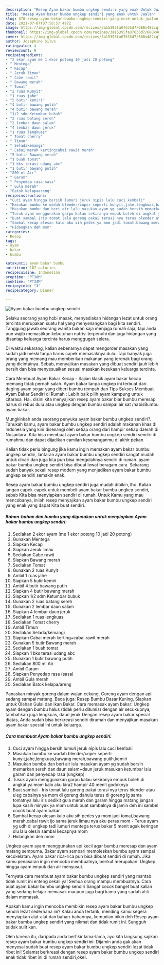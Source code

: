 ```yaml
---
description: "Resep Ayam bakar bumbu ungkep sendiri yang enak Untuk Jualan"
title: "Resep Ayam bakar bumbu ungkep sendiri yang enak Untuk Jualan"
slug: 870-resep-ayam-bakar-bumbu-ungkep-sendiri-yang-enak-untuk-jualan
date: 2021-07-07T07:50:57.497Z
image: https://img-global.cpcdn.com/recipes/3a15395fa07636d7/680x482cq70/ayam-bakar-bumbu-ungkep-sendiri-foto-resep-utama.jpg
thumbnail: https://img-global.cpcdn.com/recipes/3a15395fa07636d7/680x482cq70/ayam-bakar-bumbu-ungkep-sendiri-foto-resep-utama.jpg
cover: https://img-global.cpcdn.com/recipes/3a15395fa07636d7/680x482cq70/ayam-bakar-bumbu-ungkep-sendiri-foto-resep-utama.jpg
author: Josephine Silva
ratingvalue: 4
reviewcount: 9
recipeingredient:
- "2 ekor ayam me 1 ekor potong 10 jadi 20 potong"
- " Mentega"
- " Kecap"
- " Jeruk limau"
- " Cabe rawit"
- " Bawang merah"
- " Tomat"
- "2 ruas Kunyit"
- "1 ruas jahe"
- "5 butir kemiri"
- "4 butir bawang putih"
- "4 butir bawang merah"
- "1/2 sdm Ketumbar bubuk"
- "2 ruas batang sereh"
- "2 lembar daun salam"
- "4 lembar daun jeruk"
- "1 ruas lengkuas"
- " Tomat cherry"
- " Timun"
- " Seladakemangi"
- " Cabai merah kertingcabai rawit merah"
- "5 butir Bawang merah"
- "1 buah tomat"
- "1 bks terasi udang abc"
- "1 butir bawang putih"
- "800 ml Air"
- " Garam"
- " Penyedap rasa sasa"
- " Gula merah"
- "Batok kelapaareng"
recipeinstructions:
- "Cuci ayam hingga bersih lumuri jeruk nipis lalu cuci kembali"
- "Masukan bumbu ke wadah blender/coper seperti kunyit,jahe,lengkuas,bawang merah,bawang putih,kemiri"
- "Masukan bumbu dan beri air lalu masukan ayam yg sudah bersih memarkan sereh dan daun salam+daun jeruk masukan ketumbar lalu garam dan penyedap rasa (ungkep)"
- "Tusuk ayam menggunakan garpu kalau sekiranya empuk boleh di angkat ya mom kalo aku kira2 hampir 40 menit godoknya"
- "Buat sambal Iris tomat lalu goreng pakai terasi nya terus blender atau uleg cabainya ya mom di goreng dahulu terus di goreng lg sama tomatnya lalu iris sedikit gula merah dan garam hingga matang jangan lupa kasih minyak ya mom untuk buat sambalnya di jamin deh ini sambel cocok buat ayam bakar"
- "Sambal kecap olesan kalo aku sih pedes ya mom jadi tomat,bawang merah,cabai rawit ijo sama jeruk limau nya aku peras mom  Terus ayam yg udh di ungkep tadi lumuri mentega terus bakar 5 menit agak keringan dlu lalu olesin sambal kecapnya mom"
- "Hidangkan deh mom"
categories:
- Resep
tags:
- ayam
- bakar
- bumbu

katakunci: ayam bakar bumbu 
nutrition: 187 calories
recipecuisine: Indonesian
preptime: "PT38M"
cooktime: "PT34M"
recipeyield: "3"
recipecategory: Dinner

---
```



![Ayam bakar bumbu ungkep sendiri](https://img-global.cpcdn.com/recipes/3a15395fa07636d7/680x482cq70/ayam-bakar-bumbu-ungkep-sendiri-foto-resep-utama.jpg)

Selaku seorang yang hobi masak, menyediakan hidangan lezat untuk orang tercinta merupakan suatu hal yang menyenangkan bagi kita sendiri. Tanggung jawab seorang  wanita bukan saja menjaga rumah saja, tapi anda pun wajib memastikan kebutuhan nutrisi terpenuhi dan juga hidangan yang disantap keluarga tercinta harus menggugah selera.

Di waktu  sekarang, kalian sebenarnya dapat mengorder masakan yang sudah jadi meski tanpa harus capek memasaknya dulu. Tapi banyak juga orang yang memang mau memberikan makanan yang terenak bagi orang yang dicintainya. Sebab, menyajikan masakan yang dibuat sendiri jauh lebih bersih dan bisa menyesuaikan sesuai masakan kesukaan keluarga tercinta. 

Cara Membuat Ayam Bakar Kecap - Sajian klasik ayam bakar kecap memang tidak pernah salah. Ayam bakar tanpa ungkep ini terbuat dari daging ayam segar yang diberi bumbu rempah dan Tips Sukses Membuat Ayam Bakar Sendiri di Rumah : Lebih baik pilih ayam kampung untuk citarasa. Hai. disini kita menyajikan resep ayam bakar biar bumbu meresap harus di rebus dulu atau ungkep dengan bumbu sampai air sat /habisBumbu ayam bakar.

Mungkinkah anda seorang penyuka ayam bakar bumbu ungkep sendiri?. Tahukah kamu, ayam bakar bumbu ungkep sendiri adalah makanan khas di Indonesia yang kini disenangi oleh setiap orang dari hampir setiap daerah di Nusantara. Kita bisa membuat ayam bakar bumbu ungkep sendiri sendiri di rumahmu dan dapat dijadikan camilan kesenanganmu di akhir pekan.

Kalian tidak perlu bingung jika kamu ingin memakan ayam bakar bumbu ungkep sendiri, lantaran ayam bakar bumbu ungkep sendiri sangat mudah untuk dicari dan juga kita pun bisa mengolahnya sendiri di rumah. ayam bakar bumbu ungkep sendiri bisa dibuat lewat beragam cara. Sekarang sudah banyak sekali resep modern yang menjadikan ayam bakar bumbu ungkep sendiri semakin enak.

Resep ayam bakar bumbu ungkep sendiri juga mudah dibikin, lho. Kalian jangan capek-capek untuk membeli ayam bakar bumbu ungkep sendiri, sebab Kita bisa menyiapkan sendiri di rumah. Untuk Kamu yang mau mencobanya, inilah resep menyajikan ayam bakar bumbu ungkep sendiri yang enak yang dapat Kita buat sendiri.

<!--inarticleads1-->

##### Bahan-bahan dan bumbu yang digunakan untuk menyiapkan Ayam bakar bumbu ungkep sendiri:

1. Sediakan 2 ekor ayam (me 1 ekor potong 10 jadi 20 potong)
1. Gunakan  Mentega
1. Siapkan  Kecap
1. Siapkan  Jeruk limau
1. Sediakan  Cabe rawit
1. Siapkan  Bawang merah
1. Sediakan  Tomat
1. Gunakan 2 ruas Kunyit
1. Ambil 1 ruas jahe
1. Siapkan 5 butir kemiri
1. Ambil 4 butir bawang putih
1. Siapkan 4 butir bawang merah
1. Siapkan 1/2 sdm Ketumbar bubuk
1. Gunakan 2 ruas batang sereh
1. Gunakan 2 lembar daun salam
1. Siapkan 4 lembar daun jeruk
1. Sediakan 1 ruas lengkuas
1. Sediakan  Tomat cherry
1. Ambil  Timun
1. Sediakan  Selada/kemangi
1. Siapkan  Cabai merah kerting+cabai rawit merah
1. Gunakan 5 butir Bawang merah
1. Sediakan 1 buah tomat
1. Siapkan 1 bks terasi udang abc
1. Gunakan 1 butir bawang putih
1. Sediakan 800 ml Air
1. Ambil  Garam
1. Siapkan  Penyedap rasa (sasa)
1. Ambil  Gula merah
1. Sediakan Batok kelapa/areng


Panaskan minyak goreng dalam wajan cekung. Goreng ayam dengan api sedang sampai matang. Baca juga: Resep Bumbu Dasar Kuning, Siapkan untuk Olahan Gulai dan Ikan Bakar. Cara memasak ayam bakar: Ungkep ayam dengan bumbu halus (tidak perlu ditumis) dengan air secukupnya, tambahkan juga lengkuas, daun jeruk Dengan resep ayam bakar spesial diatas, Anda sudah bisa berkreasi sendiri dirumah dan menyajikan masakan ayam bakar spesial ini untuk keluarga. 

<!--inarticleads2-->

##### Cara membuat Ayam bakar bumbu ungkep sendiri:

1. Cuci ayam hingga bersih lumuri jeruk nipis lalu cuci kembali
1. Masukan bumbu ke wadah blender/coper seperti kunyit,jahe,lengkuas,bawang merah,bawang putih,kemiri
1. Masukan bumbu dan beri air lalu masukan ayam yg sudah bersih memarkan sereh dan daun salam+daun jeruk masukan ketumbar lalu garam dan penyedap rasa (ungkep)
1. Tusuk ayam menggunakan garpu kalau sekiranya empuk boleh di angkat ya mom kalo aku kira2 hampir 40 menit godoknya
1. Buat sambal - Iris tomat lalu goreng pakai terasi nya terus blender atau uleg cabainya ya mom di goreng dahulu terus di goreng lg sama tomatnya lalu iris sedikit gula merah dan garam hingga matang jangan lupa kasih minyak ya mom untuk buat sambalnya di jamin deh ini sambel cocok buat ayam bakar
1. Sambal kecap olesan kalo aku sih pedes ya mom jadi tomat,bawang merah,cabai rawit ijo sama jeruk limau nya aku peras mom  - Terus ayam yg udh di ungkep tadi lumuri mentega terus bakar 5 menit agak keringan dlu lalu olesin sambal kecapnya mom
1. Hidangkan deh mom


Ungkep ayam ayam menggunakan api kecil agar bumbu meresap dan ayam matang sempurna. Bakar ayam sembari memoleskan bumbu ayam sampai kecokelatan. Ayam bakar rica-rica pun bisa dibuat sendiri di rumah. Jika kamu penasaran ingin mencoba membuatnya, berikut merupakan. Ungkep hingga ayam empuk dan air menyusut. 

Ternyata cara membuat ayam bakar bumbu ungkep sendiri yang mantab tidak rumit ini enteng sekali ya! Semua orang mampu membuatnya. Cara buat ayam bakar bumbu ungkep sendiri Sangat cocok banget buat kalian yang sedang belajar memasak maupun juga bagi kamu yang sudah ahli dalam memasak.

Apakah kamu ingin mencoba membikin resep ayam bakar bumbu ungkep sendiri lezat sederhana ini? Kalau anda tertarik, mending kamu segera menyiapkan alat-alat dan bahan-bahannya, kemudian bikin deh Resep ayam bakar bumbu ungkep sendiri yang nikmat dan tidak rumit ini. Sungguh taidak sulit kan. 

Oleh karena itu, daripada anda berfikir lama-lama, ayo kita langsung sajikan resep ayam bakar bumbu ungkep sendiri ini. Dijamin anda gak akan menyesal sudah buat resep ayam bakar bumbu ungkep sendiri lezat tidak ribet ini! Selamat berkreasi dengan resep ayam bakar bumbu ungkep sendiri enak tidak ribet ini di rumah sendiri,oke!.

